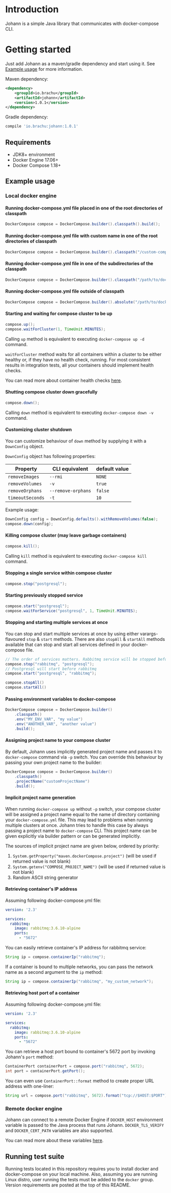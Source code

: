 # Introduction

Johann is a simple Java library that communicates with docker-compose CLI.

# Getting started

Just add Johann as a maven/gradle dependency and start using it. See [Example usage](#example-usage) for more information.

Maven dependency:
```xml
<dependency>
    <groupId>io.brachu</groupId>
    <artifactId>johann</artifactId>
    <version>1.0.1</version>
</dependency>
```

Gradle dependency:
```groovy
compile 'io.brachu:johann:1.0.1'
```

## Requirements

* JDK8+ environment
* Docker Engine 17.06+
* Docker Compose 1.18+

## Example usage

### Local docker engine

#### Running docker-compose.yml file placed in one of the root directories of classpath

```java
DockerCompose compose = DockerCompose.builder().classpath().build();
```

#### Running docker-compose.yml file with custom name in one of the root directories of classpath

```java
DockerCompose compose = DockerCompose.builder().classpath("/custom-compose-file.yml").build();
```

#### Running docker-compose.yml file in one of the subdirectories of the classpath

```java
DockerCompose compose = DockerCompose.builder().classpath("/path/to/docker-compose.yml").build();
```

#### Running docker-compose.yml file outside of classpath

```java
DockerCompose compose = DockerCompose.builder().absolute("/path/to/docker-compose.yml").build();
```

#### Starting and waiting for compose cluster to be up

```java
compose.up();
compose.waitForCluster(1, TimeUnit.MINUTES);
```

Calling `up` method is equivalent to executing `docker-compose up -d` command.

`waitForCluster` method waits for all containers within a cluster to be either healthy or, if they have no health check, running.
For most consistent results in integration tests, all your containers should implement health checks.

You can read more about container health checks [here](https://docs.docker.com/engine/reference/builder/#healthcheck).

#### Shutting compose cluster down gracefully

```java
compose.down();
```

Calling `down` method is equivalent to executing `docker-compose down -v` command.

#### Customizing cluster shutdown

You can customize behaviour of `down` method by supplying it with a `DownConfig` object.

`DownConfig` object has following properties:

| Property         | CLI equivalent     | default value
| ---------------- | ------------------ | -------------------------------------
| `removeImages`   | `--rmi`            | `NONE`
| `removeVolumes`  | `-v`               | `true`
| `removeOrphans`  | `--remove-orphans` | `false`
| `timeoutSeconds` | `-t`               | `10`

Example usage:

```java
DownConfig config = DownConfig.defaults().withRemoveVolumes(false);
compose.down(config);
```

#### Killing compose cluster (may leave garbage containers)

```java
compose.kill();
```

Calling `kill` method is equivalent to executing `docker-compose kill` command.

#### Stopping a single service within compose cluster

```java
compose.stop("postgresql");
```

#### Starting previously stopped service

```java
compose.start("postgresql");
compose.waitForService("postgresql", 1, TimeUnit.MINUTES);
```

#### Stopping and starting multiple services at once

You can stop and start multiple services at once by using either varargs-flavoured `stop` & `start` methods. There are also `stopAll` & `startAll` methods
available that can stop and start all services defined in your docker-compose file.

```java
// The order of services matters. Rabbitmq service will be stopped before postgresql.
compose.stop("rabbitmq", "postgresql");
// Postgresql will start before rabbitmq
compose.start("postgresql", "rabbitmq");
```

```java
compose.stopAll()
compose.startAll()
```

#### Passing environment variables to docker-compose

```java
DockerCompose compose = DockerCompose.builder()
    .classpath()
    .env("MY_ENV_VAR", "my value")
    .env("ANOTHER_VAR", "another value")
    .build();
```

#### Assigning project name to your compose cluster

By default, Johann uses implicitly generated project name and passes it to `docker-compose` command via `-p` switch.
You can override this behaviour by passing your own project name to the builder:

```java
DockerCompose compose = DockerCompose.builder()
    .classpath()
    .projectName("customProjectName")
    .build();
```

#### Implicit project name generation

When running `docker-compose up` without `-p` switch, your compose cluster will be assigned a project name equal to the name of directory containing your
`docker-compose.yml` file. This may lead to problems when running multiple clusters at once. Johann tries to handle this case by always passing
a project name to `docker-compose` CLI. This project name can be given explicitly via builder pattern or can be generated implicitly.

The sources of implicit project name are given below, ordered by priority:

1. `System.getProperty("maven.dockerCompose.project")` (will be used if returned value is not blank)
2. `System.getenv("COMPOSE_PROJECT_NAME")` (will be used if returned value is not blank)
3. Random ASCII string generator

#### Retrieving container's IP address

Assuming following docker-compose.yml file:

```yaml
version: '2.3'

services:
  rabbitmq:
    image: rabbitmq:3.6.10-alpine
    ports:
      - "5672"
```

You can easily retrieve container's IP address for rabbitmq service:

```java
String ip = compose.containerIp("rabbitmq");
```

If a container is bound to multiple networks, you can pass the network name as a second argument to the `ip` method:

```java
String ip = compose.containerIp("rabbitmq", "my_custom_network");
```

#### Retrieving host port of a container

Assuming following docker-compose.yml file:

```yaml
version: '2.3'

services:
  rabbitmq:
    image: rabbitmq:3.6.10-alpine
    ports:
      - "5672"
```

You can retrieve a host port bound to container's 5672 port by invoking Johann's `port` method:

```java
ContainerPort containerPort = compose.port("rabbitmq", 5672);
int port = containerPort.getPort();
```

You can even use `ContainerPort::format` method to create proper URL address with one-liner:

```java
String url = compose.port("rabbitmq", 5672).format("tcp://$HOST:$PORT");
```

### Remote docker engine

Johann can connect to a remote Docker Engine if `DOCKER_HOST` environment variable is passed to the Java process that runs Johann.
`DOCKER_TLS_VERIFY` and `DOCKER_CERT_PATH` variables are also supported.

You can read more about these variables [here](https://docs.docker.com/compose/production/#running-compose-on-a-single-server).

## Running test suite

Running tests located in this repository requires you to install docker and docker-compose on your local machine. Also, assuming you are running Linux distro,
user running the tests must be added to the `docker` group. Version requirements are posted at the top of this README.
